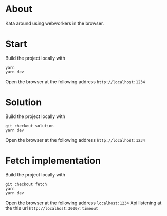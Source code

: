 # About
Kata around using webworkers in the browser.

# Start
Build the project locally with
```
yarn
yarn dev
```
Open the browser at the following address `http://localhost:1234`

# Solution
Build the project locally with
```
git checkout solution
yarn dev
```
Open the browser at the following address `http://localhost:1234`

# Fetch implementation
Build the project locally with
```
git checkout fetch
yarn
yarn dev
```
Open the browser at the following address `localhost:1234`
Api listening at the this url `http://localhost:3000/:timeout`
